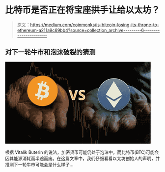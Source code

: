 # 比特币是否正在将宝座拱手让给以太坊？

> 原文：<https://medium.com/coinmonks/is-bitcoin-losing-its-throne-to-ethereum-a211a9c69bb4?source=collection_archive---------6----------------------->

## 对下一轮牛市和泡沫破裂的猜测

![](img/d56fa2b5608b862047c70673e17c7f9b.png)

根据 Vitalik Buterin 的说法，加密货币可能仍处于泡沫中，而比特币(BTC)可能会因其能源消耗而半途而废。在这篇文章中，我们仔细看看以太坊创始人的声明，并推测下一轮牛市可能会是什么样子…
